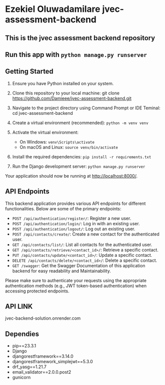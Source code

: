 # Ezekiel Oluwadamilare jvec-assessment-backend

## This is the jvec assessment backend repository

## Run this  app with `python manage.py runserver`

## Getting Started

1. Ensure you have Python installed on your system.

2. Clone this repository to your local machine:
   git clone <https://github.com/Damieee/jvec-assessment-backend.git>

3. Navigate to the project directory using Command Prompt or IDE Teminal:
    cd jvec-assessment-backend

4. Create a virtual environment (recommended):
    `python -m venv venv`

5. Activate the virtual environment:
    - On Windows:
    `venv\Scripts\activate`
    - On macOS and Linux:
    `source venv/bin/activate`

6. Install the required dependencies:
    `pip install -r requirements.txt`

7. Run the Django development server:
    `python manage.py runserver`

Your application should now be running at [http://localhost:8000/](http://localhost:8000/).

## API Endpoints

This backend application provides various API endpoints for different functionalities. Below are some of the primary endpoints:

- `POST /api/authentication/register/`: Register a new user.
- `POST /api/authentication/login/`: Log in with an existing user.
- `POST /api/authentication/logout/`: Log out an existing user.
- `POST /api/contacts/create/`: Create a new contact for the authenticated user.
- `GET /api/contacts/list/`: List all contacts for the authenticated user.
- `GET /api/contacts/retrieve/<contact_id>/`: Retrieve a specific contact.
- `PUT /api/contacts/update/<contact_id>/`: Update a specific contact.
- `DELETE /api/contacts/delete/<contact_id>/`: Delete a specific contact.
- `GET /swagger`: Get the Swagger Documentation of this application backend for easy readability and Maintainability.

Please make sure to authenticate your requests using the appropriate authentication methods (e.g., JWT token-based authentication) when accessing protected endpoints.

## API LINK

jvec-backend-solution.onrender.com

## Dependies

- pip==23.3.1
- Django
- djangorestframework==3.14.0
- djangorestframework_simplejwt==5.3.0
- drf_yasg==1.21.7
- email_validator==2.0.0.post2
- gunicorn

